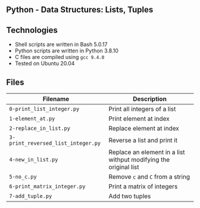 ## Python - Data Structures: Lists, Tuples


## Technologies
* Shell scripts are written in Bash 5.0.17 
* Python scripts are written in Python 3.8.10
* C files are compiled using `gcc 9.4.0` 
* Tested on Ubuntu 20.04

## Files
| Filename | Description |
| -------- | ----------- |
| `0-print_list_integer.py` | Print all integers of a list |
| `1-element_at.py` | Print element at index |
| `2-replace_in_list.py` | Replace element at index |
| `3-print_reversed_list_integer.py` | Reverse a list and print it |
| `4-new_in_list.py` | Replace an element in a list withput modifying the original list |
| `5-no_c.py` | Remove `c` and `C` from a string |
| `6-print_matrix_integer.py` | Print a matrix of integers |
| `7-add_tuple.py` | Add two tuples |
